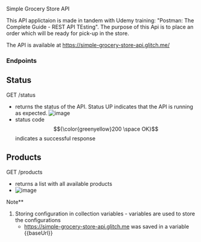 Simple Grocery Store API

This API applictaion is made in tandem with Udemy training: "Postman: The Complete Guide - REST API TEsting".
The purpose of this Api is to place an order which will be ready for pick-up in the store.

The API is available at https://simple-grocery-store-api.glitch.me/

### Endpoints

## **Status**

GET /status
  -  returns the status of the API. Status UP indicates that the API is running as expected.
    ![image](https://github.com/user-attachments/assets/e4771fc2-a09f-4d37-b397-dd9e45c3d230)
- status code $${\color{greenyellow}200 \space OK}$$ indicates a successful response

## **Products**

 GET /products
 
   -  returns a list with all available products
   - ![image](https://github.com/user-attachments/assets/c5bb32ac-39b5-4614-b96b-395f1c079518)



  Note**
1. Storing configuration in collection variables - variables are used to store the configurations
     - https://simple-grocery-store-api.glitch.me was saved in a variable {{baseUrl}}
